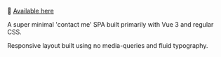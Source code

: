 👋 [Available here](https://roblettsdev.netlify.app/)

A super minimal 'contact me' SPA built primarily with Vue 3 and regular CSS.

Responsive layout built using no media-queries and fluid typography.
